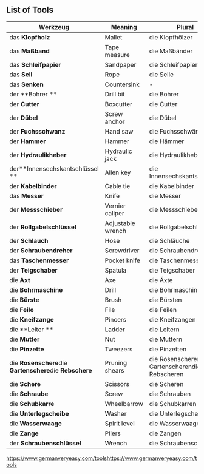 ## List of Tools

| Werkzeug                                 | Meaning           | Plural                                   |
| ---------------------------------------- | ----------------- | ---------------------------------------- |
| das **Klopfholz**                        | Mallet            | die Klopfhölzer                          |
| das **Maßband**                          | Tape measure      | die Maßbänder                            |
| das **Schleifpapier**                    | Sandpaper         | die Schleifpapiere                       |
| das **Seil**                             | Rope              | die Seile                                |
| das **Senken**                           | Countersink       | -                                        |
| der **Bohrer **                          | Drill bit         | die Bohrer                               |
| der **Cutter**                           | Boxcutter         | die Cutter                               |
| der **Dübel**                            | Screw anchor      | die Dübel                                |
| der **Fuchsschwanz**                     | Hand saw          | die Fuchsschwänze                        |
| der **Hammer**                           | Hammer            | die Hämmer                               |
| der **Hydraulikheber**                   | Hydraulic jack    | die Hydraulikheber                       |
| der**Innensechskantschlüssel **          | Allen key         | die Innensechskantschlüssel              |
| der **Kabelbinder**                      | Cable tie         | die Kabelbinder                          |
| das **Messer**                           | Knife             | die Messer                               |
| der **Messschieber**                     | Vernier caliper   | die Messschieber                         |
| der **Rollgabelschlüssel**               | Adjustable wrench | die Rollgabelschlüssel                   |
| der **Schlauch**                         | Hose              | die Schläuche                            |
| der **Schraubendreher**                  | Screwdriver       | die Schraubendreher                      |
| das **Taschenmesser**                    | Pocket knife      | die Taschenmesser                        |
| der **Teigschaber**                      | Spatula           | die Teigschaber                          |
| die **Axt**                              | Axe               | die Äxte                                 |
| die **Bohrmaschine**                     | Drill             | die Bohrmaschinen                        |
| die **Bürste**                           | Brush             | die Bürsten                              |
| die **Feile**                            | File              | die Feilen                               |
| die **Kneifzange**                       | Pincers           | die Kneifzangen                          |
| die **Leiter **                          | Ladder            | die Leitern                              |
| die **Mutter**                           | Nut               | die Muttern                              |
| die **Pinzette**                         | Tweezers          | die Pinzetten                            |
| die **Rosenschere**die **Gartenschere**die **Rebschere** | Pruning shears    | die Rosenscherendie Gartenscherendie Rebscheren |
| die **Schere**                           | Scissors          | die Scheren                              |
| die **Schraube**                         | Screw             | die Schrauben                            |
| die **Schubkarre**                       | Wheelbarrow       | die Schubkarren                          |
| die **Unterlegscheibe**                  | Washer            | die Unterlegscheiben                     |
| die **Wasserwaage**                      | Spirit level      | die Wasserwaagen                         |
| die **Zange**                            | Pliers            | die Zangen                               |
| der **Schraubenschlüssel**               | Wrench            | die Schraubenschlüssel                   |



https://www.germanveryeasy.com/toolshttps://www.germanveryeasy.com/tools
